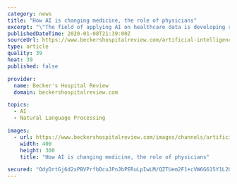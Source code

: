 ```yaml
---
category: news
title: "How AI is changing medicine, the role of physicians"
excerpt: "\"The field of applying AI on healthcare data is developing rapidly, mostly as a follow-up to the explosion of new and highly efficient AI methods used in other fields such as image and voice recognition and natural language processing,\" said ... decision for them will help everyone translate volumes of data into rational action plans,\" said ..."
publishedDateTime: 2020-01-08T21:39:00Z
sourceUrl: https://www.beckershospitalreview.com/artificial-intelligence/how-ai-is-changing-medicine-the-role-of-physicians.html
type: article
quality: 39
heat: 39
published: false

provider:
  name: Becker's Hospital Review
  domain: beckershospitalreview.com

topics:
  - AI
  - Natural Language Processing

images:
  - url: https://www.beckershospitalreview.com/images/channels/artificial-intelligence/3.jpg
    width: 400
    height: 300
    title: "How AI is changing medicine, the role of physicians"

secured: "OdyDrtGj6d2xPBVPrfbDcuJPnJbPERuLpIwLM/QZTUem2F1+cVW6G615Y1L2U8qR5KFx/Fi/OWKt3dSsJvmiFGvi7NN1quX6og0zFQJzqOwvpT3hp89RS1JpO2Ebw7EkjwgHHe+1NqbLmOUT0ffa43myN3cSBAvjiMP1kMZ6u+uS0TtdIsx3PPwZaNTrg92O+pRjy0Owkr3Xt8fJ0ZGTd71IHKLk3s5XKMULJlYob03PJnncByRyFZ9hWaFl3v5M5cftssVDLGzx+UvLD8d9MKcg0rAKVoB9TH77I2koZn4=;ep1kO0Axua6CN/fnxeNM3g=="
---
```


